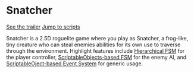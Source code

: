 # Snatcher

[See the trailer](https://drive.google.com/file/d/1ziCWIZM1Kx3NUPmX6s2lT_p8eFH8lk9Y/view?usp=sharing)
[Jump to scripts](https://github.com/BenWeiTang/Snatcher/tree/main/Assets/_Snatcher/_Script)

Snatcher is a 2.5D roguelite game where you play as Snatcher, a frog-like, tiny creature who can steal enemies abilities for its own use to traverse through the environment. Highlight features include [Hierarchical FSM](https://github.com/BenWeiTang/Snatcher/tree/main/Assets/_Snatcher/_Script/Player%20State%20Machine) for the player controller, [ScriptableObjects-based FSM](https://github.com/BenWeiTang/Snatcher/tree/main/Assets/_Snatcher/_Script/Enemy%20State%20Machine) for the enemy AI, and [ScriptableOject-based Event System](https://github.com/BenWeiTang/Snatcher/tree/main/Assets/_Snatcher/_Script/Event%20System) for generic usage.
